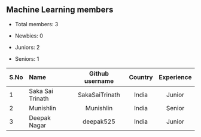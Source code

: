 ## Machine Learning members

-   Total members: 3

-   Newbies: 0
-   Juniors: 2
-   Seniors: 1

| S.No | Name             | Github username | Country | Experience |
| :--- | :--------------- | :-------------: | :-----: | :--------: |
| 1    | Saka Sai Trinath | SakaSaiTrinath  |  India  |   Junior   |
| 2    | Munishlin        |    Munishlin    |  India  |   Senior   |
| 3    | Deepak Nagar     |    deepak525    |  India  |   Junior   |
